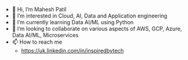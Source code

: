- 👋 Hi, I’m Mahesh Patil
- 👀 I’m interested in Cloud, AI, Data and Application engineering
- 🌱 I’m currently learning Data AI/ML using Python
- 💞️ I’m looking to collaborate on various aspects of AWS, GCP, Azure, Data AI/ML, Microservices
- 📫 How to reach me 
  - https://uk.linkedin.com/in/inspiredbytech

<!---
mahpatil/mahpatil is a ✨ special ✨ repository because its `README.md` (this file) appears on your GitHub profile.
You can click the Preview link to take a look at your changes.
--->
